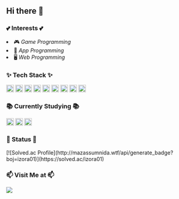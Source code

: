 ## Hi there 👋 

<h3>💕 Interests 💕</h3>
<ul></ul>
  <li>🎮 <i>Game Programming</i></li>
  <li>📱 <i>App Programming</i></li>
  <li>🖥️ <i>Web Programming</i></li>
</ul>

<h3>✨ Tech Stack ✨</h3>
<span>
  <img height="20" src="https://ziadoua.github.io/m3-Markdown-Badges/badges/HTML/html1.svg">
  <img height="20" src="https://ziadoua.github.io/m3-Markdown-Badges/badges/CSS/css1.svg">
  <img height="20" src="https://ziadoua.github.io/m3-Markdown-Badges/badges/Javascript/javascript3.svg">
  <img height="20" src="https://ziadoua.github.io/m3-Markdown-Badges/badges/ReactNative/reactnative1.svg">
  <img height="20" src="https://ziadoua.github.io/m3-Markdown-Badges/badges/Python/python3.svg">
  <img height="20" src="https://ziadoua.github.io/m3-Markdown-Badges/badges/Firebase/firebase1.svg">
  <img height="20" src="https://ziadoua.github.io/m3-Markdown-Badges/badges/React/react2.svg">
  <img height="20" src="https://ziadoua.github.io/m3-Markdown-Badges/badges/NodeJS/nodejs2.svg"> 
  <img height="20" src="https://ziadoua.github.io/m3-Markdown-Badges/badges/AWS/aws2.svg">
</span>

<br>

<h3>📚 Currently Studying 📚</h3>
<span>
  <img height="20" src="https://ziadoua.github.io/m3-Markdown-Badges/badges/C++/c++1.svg">
  <img height="20" src="https://ziadoua.github.io/m3-Markdown-Badges/badges/CSharp/csharp1.svg">
  <img height="20" src="https://ziadoua.github.io/m3-Markdown-Badges/badges/AWS/aws2.svg">
</span>

<br>

<h3>📖 Status 📖</h3>
[![Solved.ac Profile](http://mazassumnida.wtf/api/generate_badge?boj=izora01)](https://solved.ac/izora01)

<br>

<h3>📫 Visit Me at 📫</h3>
<span>
<a href="https://velog.io/@gradeten"><img src="https://img.shields.io/badge/Tech%20Blog-11B48A?style=flat-square&logo=Vimeo&logoColor=white&link=https://velog.io/@gradeten"/></a>
</span>


